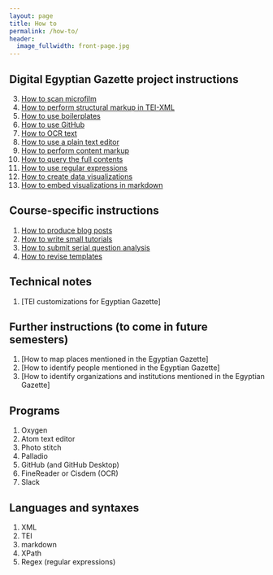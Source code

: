 ```yaml
---
layout: page
title: How to
permalink: /how-to/
header:
  image_fullwidth: front-page.jpg
---
```


## Digital Egyptian Gazette project instructions

3. [How to scan microfilm](microfilm-instructions)
5. [How to perform structural markup in TEI-XML](tei-xml-instructions)
6. [How to use boilerplates](templating-instructions)
2. [How to use GitHub](github-instructions)
4. [How to OCR text](OCR-instructions)
1. [How to use a plain text editor](text-editor-instructions)
7. [How to perform content markup](tagging-people-and-places-instructions)
8. [How to query the full contents](query-instructions)
9. [How to use regular expressions](regular-expression-instructions)
10. [How to create data visualizations](visualization-instructions)
11. [How to embed visualizations in markdown](embed-visualization-instructions)

## Course-specific instructions

1. [How to produce blog posts](blogging-instructions)
2. [How to write small tutorials](tutorials-instructions)
3. [How to submit serial question analysis](serial-question-instructions)
4. [How to revise templates](data-revision-instructions)

## Technical notes

1. [TEI customizations for Egyptian Gazette]

## Further instructions (to come in future semesters)

1. [How to map places mentioned in the Egyptian Gazette]
2. [How to identify people mentioned in the Egyptian Gazette]
3. [How to identify organizations and institutions mentioned in the Egyptian Gazette]

## Programs

1. Oxygen
2. Atom text editor
3. Photo stitch
4. Palladio
5. GitHub (and GitHub Desktop)
6. FineReader or Cisdem (OCR)
7. Slack

## Languages and syntaxes

1. XML
2. TEI
2. markdown
3. XPath
5. Regex (regular expressions)
